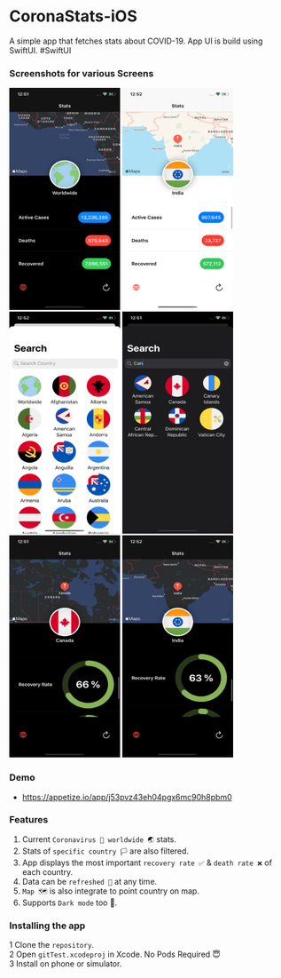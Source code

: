 # CoronaStats-iOS
A simple app that fetches stats about COVID-19. App UI is build using SwiftUI. #SwiftUI

### Screenshots for various Screens

<p float="left">
  <img src="https://github.com/djmunish/CoronaStats-iOS/blob/master/Preview/1.PNG" width="200" height="400" />
<img src="https://github.com/djmunish/CoronaStats-iOS/blob/master/Preview/2.PNG" width="200" height="400" />
<img src="https://github.com/djmunish/CoronaStats-iOS/blob/master/Preview/3.PNG" width="200" height="400" />
<img src="https://github.com/djmunish/CoronaStats-iOS/blob/master/Preview/4.PNG" width="200" height="400" />
<img src="https://github.com/djmunish/CoronaStats-iOS/blob/master/Preview/5.PNG" width="200" height="400" />
<img src="https://github.com/djmunish/CoronaStats-iOS/blob/master/Preview/6.PNG" width="200" height="400" />
</p>

### Demo

- https://appetize.io/app/j53pvz43eh04pgx6mc90h8pbm0

### Features
1) Current ```Coronavirus 🦠 worldwide 🌏``` stats.
2) Stats of ```specific country 🏳️``` are also filtered. 
3) App displays the most important ```recovery rate ✅``` & ```death rate ❌``` of each country.
4) Data can be ```refreshed 🔄``` at any time.
5) ```Map 🗺``` is also integrate to point country on map.
6) Supports ```Dark mode``` too 🌙.


### Installing the app
1 Clone the ```repository```. </br>
2 Open ```gitTest.xcodeproj``` in Xcode. No Pods Required 😇</br>
3 Install on phone or simulator.</br>
